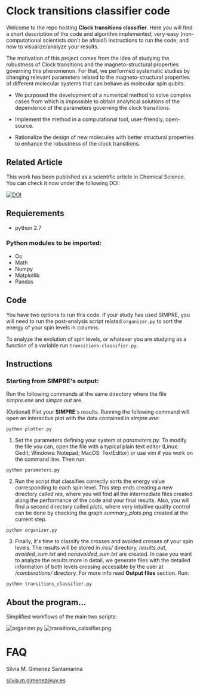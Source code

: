 # Clock transitions classifier code

Welcome to the repo hosting **Clock transitions classifier**. Here you will find a short description of the code and algorithm implemented; very-easy (non-computational scientists don't be afraid!) instructions to run the code; and how to visualize/analyze your results. 

The motivation of this project comes from the idea of studying the robustness of Clock transitions and the magneto-structural properties governing this phenomenon. For that, we performed systematic studies by changing relevant parameters related to the magneto-structural properties of different molecular systems that can behave as molecular spin qubits. 

* We purposed the development of a numerical method to solve complex cases from which is impossible to obtain analytical solutions of the dependence of the parameters governing the clock transitions. 

* Implement the method in a computational tool, user-friendly, open-source.

* Rationalize the design of new molecules with better structural properties to enhance the robustness of the clock transitions. 

## Related Article

This work has been published as a scientific article in Chemical Science. You can check it now under the following DOI:

[![DOI](https://pubs.rsc.org/en/content/articlelanding/2020/SC/D0SC01187H)](https://pubs.rsc.org/en/content/articlelanding/2020/SC/D0SC01187H)

## Requierements
- python 2.7

### Python modules to be imported:
- Os
- Math
- Numpy
- Matplotlib 
- Pandas


## Code

You have two options to run this code. If your study has used SIMPRE, you will need to run the post-analysis script related ```organizer.py``` to sort the energy of your spin levels in columns. 

To analyze the evolution of spin levels, or whatever you are studying as a function of a variable run ```transitions-classifier.py```.



## Instructions

### Starting from **SIMPRE**'s output:

Run the following commands at the same directory where the file *simpre.ene* and *simpre.out* are.

(Optional) Plot your **SIMPRE**'s results. Running the following command will open an interactive plot with the data contained in *simpre.ene*: 

``` python plotter.py  ```

1. Set the parameters defining your system at *parameters.py*. To modify the file you can, open the file with a typical plain text editor (Linux: Gedit; Windows: Notepad; MacOS: TextEditor) or use vim if you work on the command line. Then run:

``` python parameters.py ```

2. Run the script that classifies correctly sorts the energy value corresponding to each spin level. This step ends creating a new directory called *res*, where you will find all the intermediate files created along the performance of the code and your final results. Also, you will find a second directory called *plots*, where very intuitive quality control can be done by checking the graph *summary_plots.png* created at the current step. 

``` python organizer.py  ```

3. Finally, it's time to classify the crosses and avoided crosses of your spin levels. The results will be stored in */res/* directory, *results.out*, *avoided_sum.txt* and *nonavoided_sum.txt* are created. In case you want to analyze the results more in detail, we generate files with the detailed information of both levels crossing accessible by the user at */combinations/* directory. For more info read **Output files** section. Run:

``` python transitions_classifier.py  ```


## About the program...
Simplified workflows of the main two scripts:

![organizer.py](organizer.png)
![transitions_calssifier.png](transitions_calssifier.png)


# FAQ 
Silvia M. Gimenez Santamarina

silvia.m.gimenez@uv.es
